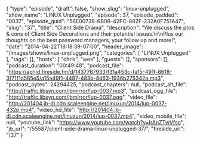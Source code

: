 {
  "type": "episode",
  "draft": false,
  "show_slug": "linux-unplugged",
  "show_name": "LINUX Unplugged",
  "episode": 37,
  "episode_padded": "0037",
  "episode_guid": "56E00738-6B0B-42FC-882F-232A0F751A47",
  "slug": "37",
  "title": "Client Side Drama",
  "description": "We discuss the pros & cons of Client Side Decorations and their potential issues.\n\nPlus our thoughts on the best password managers, your follow up and more!",
  "date": "2014-04-22T18:18:39-07:00",
  "header_image": "/images/shows/linux-unplugged.png",
  "categories": [
    "LINUX Unplugged"
  ],
  "tags": [],
  "hosts": [
    "chris",
    "wes"
  ],
  "guests": [],
  "sponsors": [],
  "podcast_duration": "00:49:48",
  "podcast_file": "https://aphid.fireside.fm/d/1437767933/f31a453c-fa15-491f-8618-3f71f1d565e5/a15a49f1-4487-483b-8d63-1936b275342a.mp3",
  "podcast_bytes": 24294425,
  "podcast_chapters": null,
  "podcast_alt_file": "http://traffic.libsyn.com/jbmirror/lup-0037.mp3",
  "podcast_ogg_file": "http://traffic.libsyn.com/jbmirror/lup-0037.ogg",
  "video_file": "http://201404.jb-dl.cdn.scaleengine.net/linuxun/2014/lup-0037-432p.mp4",
  "video_hd_file": "http://201404.jb-dl.cdn.scaleengine.net/linuxun/2014/lup-0037.mp4",
  "video_mobile_file": null,
  "youtube_link": "https://www.youtube.com/watch?v=IrAnZTwVfso",
  "jb_url": "/55587/client-side-drama-linux-unplugged-37/",
  "fireside_url": "/37"
}

